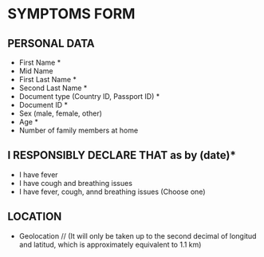 # SYMPTOMS FORM
## PERSONAL DATA
* First Name * 
* Mid Name 
* First Last Name * 
* Second Last Name * 
* Document type (Country ID, Passport ID) * 
* Document ID * 
* Sex (male, female, other) 
* Age * 
* Number of family members at home

## I RESPONSIBLY DECLARE THAT as by (date)*
* I have fever
* I have cough and breathing issues
* I have fever, cough, annd breathing issues
(Choose one)

## LOCATION
* Geolocation // (It will only be taken up to the second decimal of longitud and latitud, which is approximately equivalent to 1.1 km)


